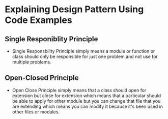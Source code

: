 # Explaining Design Pattern Using Code Examples

## Single Responiblity Principle 

- Single Responsbility Principle simply means a module or function or class should only be responsible for just one problem and not use for multiple problems.

## Open-Closed Principle 

- Open Close Principle simply means that a class should open for extension but close for extension which means that a particular should be able to apply for other module but you can change that file that you are extending which means you can modify it because it's been used in other files or modules.
